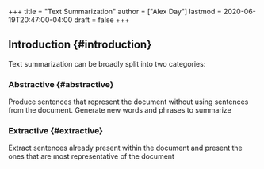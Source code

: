 +++
title = "Text Summarization"
author = ["Alex Day"]
lastmod = 2020-06-19T20:47:00-04:00
draft = false
+++

## Introduction {#introduction}

Text summarization can be broadly split into two categories:

### Abstractive {#abstractive}

Produce sentences that represent the document without using sentences from the document. Generate new words and phrases to summarize

### Extractive {#extractive}

Extract sentences already present within the document and present the ones that are most representative of the document
